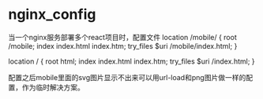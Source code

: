 # nginx_config

当一个nginx服务部署多个react项目时，配置文件
 location  /mobile/ {
    root   /mobile;
    index  index.html index.htm;
    try_files $uri /mobile/index.html;
}

location / {
    root   html;
    index  index.html index.htm;
    try_files $uri /index.html;
}

配置之后mobile里面的svg图片显示不出来可以用url-load和png图片做一样的配置，作为临时解决方案。
